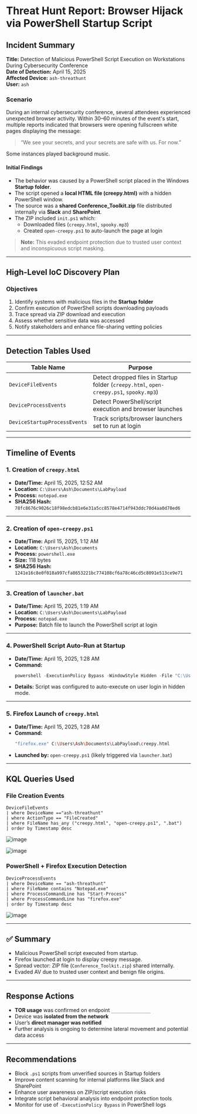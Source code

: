 # Threat Hunt Report: Browser Hijack via PowerShell Startup Script

## Incident Summary

**Title:** Detection of Malicious PowerShell Script Execution on Workstations During Cybersecurity Conference  
**Date of Detection:** April 15, 2025  
**Affected Device:** `ash-threathunt`  
**User:** `ash`  

### Scenario

During an internal cybersecurity conference, several attendees experienced unexpected browser activity. Within 30–60 minutes of the event's start, multiple reports indicated that browsers were opening fullscreen white pages displaying the message:

> “We see your secrets, and your secrets are safe with us. For now.”

Some instances played background music.

#### Initial Findings
- The behavior was caused by a PowerShell script placed in the Windows **Startup folder**.
- The script opened a **local HTML file (creepy.html)** with a hidden PowerShell window.
- The source was a **shared Conference_Toolkit.zip** file distributed internally via **Slack** and **SharePoint**.
- The ZIP included `init.ps1` which:
  - Downloaded files (`creepy.html`, `spooky.mp3`)
  - Created `open-creepy.ps1` to auto-launch the page at login

> **Note:** This evaded endpoint protection due to trusted user context and inconspicuous script masking.

---

## High-Level IoC Discovery Plan

### Objectives
1. Identify systems with malicious files in the **Startup folder**  
2. Confirm execution of PowerShell scripts downloading payloads  
3. Trace spread via ZIP download and execution  
4. Assess whether sensitive data was accessed  
5. Notify stakeholders and enhance file-sharing vetting policies  

---

## Detection Tables Used

| Table Name               | Purpose                                                                 |
|--------------------------|-------------------------------------------------------------------------|
| `DeviceFileEvents`       | Detect dropped files in Startup folder (`creepy.html`, `open-creepy.ps1`, `spooky.mp3`) |
| `DeviceProcessEvents`    | Detect PowerShell/script execution and browser launches                 |
| `DeviceStartupProcessEvents` | Track scripts/browser launchers set to run at login             |

---

## Timeline of Events

### 1. Creation of `creepy.html`
- **Date/Time:** April 15, 2025, 12:52 AM  
- **Location:** `C:\Users\Ash\Documents\LabPayload`  
- **Process:** `notepad.exe`  
- **SHA256 Hash:** `78fc8676c9026c18f98edcb81e6e31a5cc8578e4714f943ddc70d4aa0d78ed6`

---

### 2. Creation of `open-creepy.ps1`
- **Date/Time:** April 15, 2025, 1:12 AM  
- **Location:** `C:\Users\Ash\Documents`  
- **Process:** `powershell.exe`  
- **Size:** 118 bytes  
- **SHA256 Hash:** `1241e16c8e0f018a997cfa8653221bc774108cf6a78c46cd5c8091e513ce9e71`

---

### 3. Creation of `launcher.bat`
- **Date/Time:** April 15, 2025, 1:19 AM  
- **Location:** `C:\Users\Ash\Documents\LabPayload`  
- **Process:** `notepad.exe`  
- **Purpose:** Batch file to launch the PowerShell script at login

---

### 4. PowerShell Script Auto-Run at Startup
- **Date/Time:** April 15, 2025, 1:28 AM  
- **Command:**
  ```powershell
  powershell -ExecutionPolicy Bypass -WindowStyle Hidden -File "C:\Users\Ash\AppData\Roaming\Microsoft\Windows\Start Menu\Programs\Startup\open-creepy.ps1"
  ```
- **Details:** Script was configured to auto-execute on user login in hidden mode.

---

### 5. Firefox Launch of `creepy.html`
- **Date/Time:** April 15, 2025, 1:28 AM  
- **Command:**
  ```bash
  "firefox.exe" C:\Users\Ash\Documents\LabPayload\creepy.html
  ```
- **Launched by:** `open-creepy.ps1` (likely triggered via `launcher.bat`)

---

## KQL Queries Used

### File Creation Events
```kql
DeviceFileEvents
| where DeviceName =="ash-threathunt"
| where ActionType == "FileCreated"
| where FileName has_any ("creepy.html", "open-creepy.ps1", ".bat")
| order by Timestamp desc

```

![image](https://github.com/user-attachments/assets/8acd3e26-74cb-440f-9f35-159c42b7106c)


![image](https://github.com/user-attachments/assets/c2d07dca-d0ee-40d8-9ff9-ccf0471b6c08)


### PowerShell + Firefox Execution Detection
```kql
DeviceProcessEvents
| where DeviceName == "ash-threathunt"
| where FileName contains "Notepad.exe"
| where ProcessCommandLine has "Start-Process"
| where ProcessCommandLine has "firefox.exe"
| order by Timestamp desc
```

![image](https://github.com/user-attachments/assets/449a5773-1149-47a8-a6e0-f4455519fcd7)


---
## ✅ Summary

- Malicious PowerShell script executed from startup.
- Firefox launched at login to display creepy message.
- Spread vector: ZIP file (`Conference_Toolkit.zip`) shared internally.
- Evaded AV due to trusted user context and benign file origins.
---

## Response Actions

- **TOR usage** was confirmed on endpoint `_______________`
- Device was **isolated from the network**
- User’s **direct manager was notified**
- Further analysis is ongoing to determine lateral movement and potential data access

---

## Recommendations

- Block `.ps1` scripts from unverified sources in Startup folders
- Improve content scanning for internal platforms like Slack and SharePoint
- Enhance user awareness on ZIP/script execution risks
- Integrate script behavioral analysis into endpoint protection tools
- Monitor for use of `-ExecutionPolicy Bypass` in PowerShell logs
